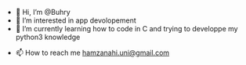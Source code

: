 - 👋 Hi, I’m @Buhry
- 👀 I’m interested in app devolopement 
- 🌱 I’m currently learning how to code in C and trying to developpe my python3 knowledge
<!-- 💞️ I’m looking to collaborate on project that will help me get some experience --->
- 📫 How to reach me hamzanahi.uni@gmail.com

<!---
Buhry/Buhry is a ✨ special ✨ repository because its `README.md` (this file) appears on your GitHub profile.
You can click the Preview link to take a look at your changes.
--->
